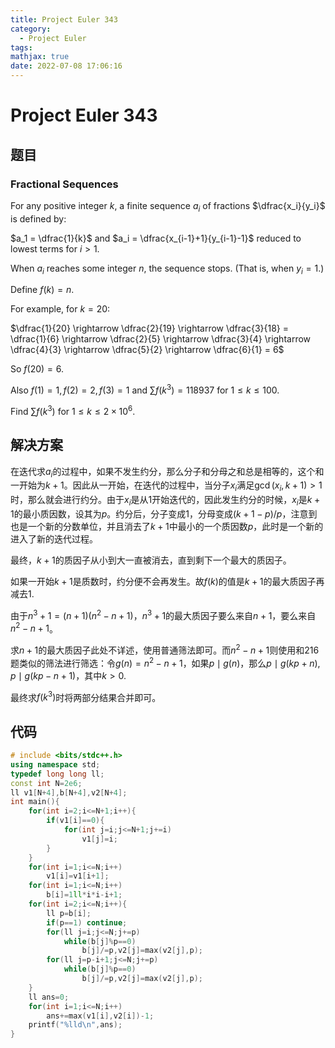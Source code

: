```yaml
---
title: Project Euler 343
category:
  - Project Euler
tags:
mathjax: true
date: 2022-07-08 17:06:16
---
```


<escape><!-- more --></escape>

# Project Euler 343

## 题目

### Fractional Sequences

For any positive integer $k$, a finite sequence $a_i$ of fractions $\dfrac{x_i}{y_i}$ is defined by:

$a_1 = \dfrac{1}{k}$ and $a_i = \dfrac{x_{i-1}+1}{y_{i-1}-1}$ reduced to lowest terms for $i>1$.

When $a_i$ reaches some integer $n$, the sequence stops. (That is, when $y_i=1$.)

Define $f(k) = n$.

For example, for $k = 20$:

$\dfrac{1}{20} \rightarrow \dfrac{2}{19} \rightarrow \dfrac{3}{18} = \dfrac{1}{6} \rightarrow \dfrac{2}{5} \rightarrow \dfrac{3}{4} \rightarrow \dfrac{4}{3} \rightarrow \dfrac{5}{2} \rightarrow \dfrac{6}{1} = 6$

So $f(20) = 6$.

Also $f(1) = 1, f(2) = 2, f(3) = 1$ and $\sum f(k^3) = 118937$ for $1 \le k \le 100$.

Find $\sum f(k^3)$ for $1 \le k \le 2\times10^6$.

## 解决方案

在迭代求$a_i$的过程中，如果不发生约分，那么分子和分母之和总是相等的，这个和一开始为$k+1$。因此从一开始，在迭代的过程中，当分子$x_i$满足$\gcd(x_i,k+1)>1$时，那么就会进行约分。由于$x_i$是从$1$开始迭代的，因此发生约分的时候，$x_i$是$k+1$的最小质因数，设其为$p$。约分后，分子变成$1$，分母变成$(k+1-p)/p$，注意到也是一个新的分数单位，并且消去了$k+1$中最小的一个质因数$p$，此时是一个新的进入了新的迭代过程。

最终，$k+1$的质因子从小到大一直被消去，直到剩下一个最大的质因子。

如果一开始$k+1$是质数时，约分便不会再发生。故$f(k)$的值是$k+1$的最大质因子再减去$1$.

由于$n^3+1=(n+1)(n^2-n+1)$，$n^3+1$的最大质因子要么来自$n+1$，要么来自$n^2-n+1$。

求$n+1$的最大质因子此处不详述，使用普通筛法即可。而$n^2-n+1$则使用和216题类似的筛法进行筛选：令$g(n)=n^2-n+1$，如果$p\mid g(n)$，那么$p\mid g(kp+n),p\mid g(kp-n+1)$，其中$k>0$.

最终求$f(k^3)$时将两部分结果合并即可。

## 代码

```C++
# include <bits/stdc++.h>
using namespace std;
typedef long long ll;
const int N=2e6;
ll v1[N+4],b[N+4],v2[N+4];
int main(){
    for(int i=2;i<=N+1;i++){
        if(v1[i]==0){
            for(int j=i;j<=N+1;j+=i)
                v1[j]=i;
        }
    }
    for(int i=1;i<=N;i++)
        v1[i]=v1[i+1];
    for(int i=1;i<=N;i++)
        b[i]=1ll*i*i-i+1;
    for(int i=2;i<=N;i++){
        ll p=b[i];
        if(p==1) continue;
        for(ll j=i;j<=N;j+=p)
            while(b[j]%p==0)
                b[j]/=p,v2[j]=max(v2[j],p);
        for(ll j=p-i+1;j<=N;j+=p)
            while(b[j]%p==0)
                b[j]/=p,v2[j]=max(v2[j],p);
    }
    ll ans=0;
    for(int i=1;i<=N;i++)
        ans+=max(v1[i],v2[i])-1;
    printf("%lld\n",ans);
}

```
